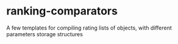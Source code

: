 # ranking-comparators
A few templates for compiling rating lists of objects, with different parameters storage structures
